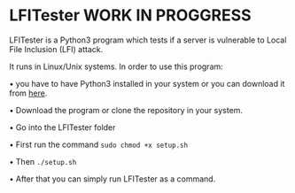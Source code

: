 # LFITester WORK IN PROGGRESS

LFITester is a Python3 program which tests if a server is vulnerable to Local File Inclusion (LFI) attack.

It runs in Linux/Unix systems. In order to use this program:

• you have to have Python3 installed in your system or you can download it from [here](https://www.python.org/downloads/).

• Download the program or clone the repository in your system.

• Go into the LFITester folder

• First run the command ```sudo chmod +x setup.sh```

• Then ```./setup.sh```

• After that you can simply run LFITester as a command.
